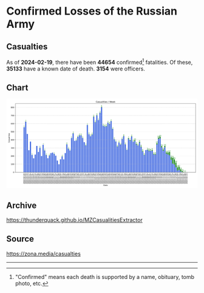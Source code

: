 
# Confirmed Losses of the Russian Army

## Casualties

As of **2024-02-19**, there have been **44654** confirmed[^1] fatalities.
Of these, **35133** have a known date of death.
**3154** were officers.

## Chart

![7-Day Intervals Bar Chart](./docs/7days.svg)

## Archive

https://thunderquack.github.io/MZCasualitiesExtractor

## Source

https://zona.media/casualties

---

[^1]: "Confirmed" means each death is supported by a name, obituary, tomb photo, etc.
